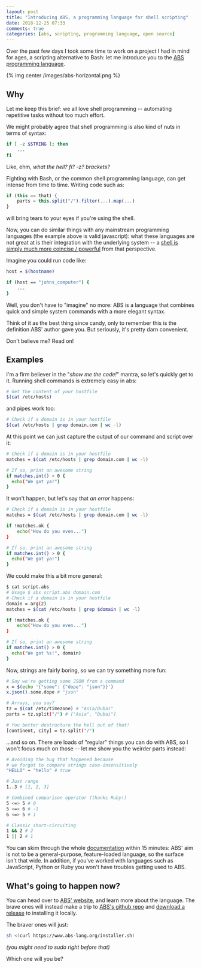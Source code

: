 ```yaml
---
layout: post
title: "Introducing ABS, a programming language for shell scripting"
date: 2018-12-25 07:33
comments: true
categories: [abs, scripting, programming language, open source]
---
```


Over the past few days I took some time to work on a project
I had in mind for ages, a scripting alternative to Bash:
let me introduce you to the [ABS programming language](https://www.abs-lang.org/).

{% img center /images/abs-horizontal.png %}

<!-- more -->

## Why

Let me keep this brief: we all love shell programming -- automating
repetitive tasks without too much effort.

We might probably agree that shell programming is also kind of
nuts in terms of syntax:

``` bash
if [ -z $STRING ]; then
    ...
fi
```

Like, ehm, *what the hell? fi? -z? brackets?*

Fighting with Bash, or the common shell programming language,
can get intense from time to time. Writing code such as:

``` js
if (this == that) {
    parts = this.split("/").filter(...).map(...)
}
```

will bring tears to your eyes if you're using the shell.

Now, you can do similar things with any mainstream programming
languages (the example above is valid javascript): what these
languages are not great at is their integration with the
underlying system -- a [shell is simply much more coincise / powerful](https://stackoverflow.com/questions/796319/strengths-of-shell-scripting-compared-to-python)
from that perspective.

Imagine you could run code like:

``` bash
host = $(hostname)

if (host == "johns_computer") {
    ...
}
```

Well, you don't have to "imagine" no more: ABS is a language that
combines quick and simple system commands with a more elegant syntax.

Think of it as the best thing since candy, only to remember this
is the definition ABS' author gave you. But seriously, it's pretty
darn convenient.

Don't believe me? Read on!

## Examples

I'm a firm believer in the "*show me the code!*" mantra, so let's quickly
get to it. Running shell commands is extremely easy in abs:

``` bash
# Get the content of your hostfile
$(cat /etc/hosts)
```

and pipes work too:


``` bash
# Check if a domain is in your hostfile
$(cat /etc/hosts | grep domain.com | wc -l)
```

At this point we can just capture the output of our
command and script over it:

``` bash
# Check if a domain is in your hostfile
matches = $(cat /etc/hosts | grep domain.com | wc -l)

# If so, print an awesome string
if matches.int() > 0 {
  echo("We got ya!")
}
```

It won't happen, but let's say that *an error* happens:

``` bash
# Check if a domain is in your hostfile
matches = $(cat /etc/hosts | grep domain.com | wc -l)

if !matches.ok {
    echo("How do you even...")
}

# If so, print an awesome string
if matches.int() > 0 {
  echo("We got ya!")
}
```
We could make this a bit more general:

``` bash
$ cat script.abs
# Usage $ abs script.abs domain.com
# Check if a domain is in your hostfile
domain = arg(2)
matches = $(cat /etc/hosts | grep $domain | wc -l)

if !matches.ok {
    echo("How do you even...")
}

# If so, print an awesome string
if matches.int() > 0 {
  echo("We got %s!", domain)
}
```

Now, strings are fairly boring, so we can try something
more fun:

``` bash
# Say we're getting some JSON from a command
x = $(echo '{"some": {"dope": "json"}}')
x.json().some.dope # "json"

# Arrays, you say?
tz = $(cat /etc/timezone) # "Asia/Dubai"
parts = tz.split("/") # ["Asia", "Dubai"]

# You better destructure the hell out of that!
[continent, city] = tz.split("/")
```

...and so on. There are loads of "regular" things you
can do with ABS, so I won't focus much on those --
let me show you the weirder parts instead:

``` bash
# Avoiding the bug that happened because
# we forgot to compare strings case-insensitively
"HELLO" ~ "hello" # true

# Just range
1..3 # [1, 2, 3]

# Combined comparison operator (thanks Ruby!)
5 <=> 5 # 0
5 <=> 6 # -1
6 <=> 5 # 1

# Classic short-circuiting
1 && 2 # 2
1 || 2 # 1
```

You can skim through the whole [documentation](https://www.abs-lang.org/introduction/why-another-scripting-language)
within 15 minutes: ABS' aim is not to be a general-purpose, feature-loaded language,
so the surface isn't that wide. In addition, if you've worked with languages such as JavaScript,
Python or Ruby you won't have troubles getting used to ABS.

## What's going to happen now?

You can head over to [ABS' website](https://www.abs-lang.org/), and
learn more about the language. The brave ones will instead make a trip
to [ABS's github repo](https://github.com/abs-lang/abs) and
[download a release](https://github.com/abs-lang/abs/releases) to installing
it locally.

The braver ones will just:

``` bash
sh <(curl https://www.abs-lang.org/installer.sh)
```

*(you might need to sudo right before that)*

Which one will you be?